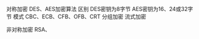 对称加密
DES、AES加密算法
区别
    DES密钥为8字节   AES密钥为16、24或32字节
模式
    CBC、ECB、CFB、OFB、CRT
分组加密
流式加密

非对称加密
RSA、
